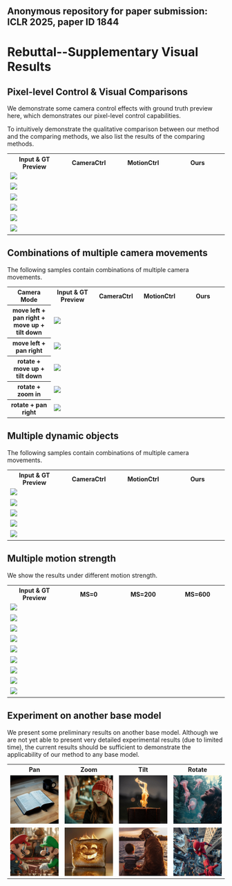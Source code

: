 ## Anonymous repository for paper submission: ICLR 2025, paper ID 1844

# Rebuttal--Supplementary Visual Results

## Pixel-level Control & Visual Comparisons

We demonstrate some camera control effects with ground truth preview here, which demonstrates our pixel-level control capabilities.

To intuitively demonstrate the qualitative comparison between our method and the comparing methods, we also list the results of the comparing methods.

<table>
  <tr>
    <th width=25% style="text-align:center">Input & GT Preview</th>
    <th width=25% style="text-align:center">CameraCtrl</th>
    <th width=25% style="text-align:center">MotionCtrl</th>
    <th width=25% style="text-align:center">Ours</th>
  </tr>
  <tr>
    <td colspan="4" ><img src="gif/pixel/004-3.gif"></td>
  </tr>
  <tr>
    <td colspan="4" ><img src="gif/pixel/006-2.gif"></td>
  </tr>
  <tr>
    <td colspan="4" ><img src="gif/pixel/007-3.gif"></td>
  </tr>
  <tr>
    <td colspan="4" ><img src="gif/pixel/011-0.gif"></td>
  </tr>
  <tr>
    <td colspan="4" ><img src="gif/pixel/20241001223430.gif"></td>
  </tr>
  <tr>
    <td colspan="4" ><img src="gif/pixel/20241002000913.gif"></td>
  </tr>
</table>


## Combinations of multiple camera movements

The following samples contain combinations of multiple camera movements.

<table>
  <tr>
    <th width=20% style="text-align:center">Camera Mode</th>
    <th width=20% style="text-align:center">Input & GT Preview</th>
    <th width=20% style="text-align:center">CameraCtrl</th>
    <th width=20% style="text-align:center">MotionCtrl</th>
    <th width=20% style="text-align:center">Ours</th>
  </tr>
  <tr>
    <th width=20% style="text-align:center">move left + pan right + move up + tilt down</th>
    <td colspan="4" ><img src="gif/pixel/20241002002519.gif"></td>
  </tr>
  <tr>
    <th width=20% style="text-align:center">move left + pan right</th>
    <td colspan="4" ><img src="gif/pixel/20240906132533.gif"></td>
  </tr>
  <tr>
    <th width=20% style="text-align:center">rotate + move up + tilt down</th>
    <td colspan="4" ><img src="gif/pixel/20241120012823.gif"></td>
  </tr>
  <tr>
    <th width=20% style="text-align:center">rotate + zoom in</th>
    <td colspan="4" ><img src="gif/pixel/20241120011336.gif"></td>
  </tr>
  <tr>
    <th width=20% style="text-align:center">rotate + pan right</th>
    <td colspan="4" ><img src="gif/pixel/20241120015213.gif"></td>
  </tr>
</table>


## Multiple dynamic objects

The following samples contain combinations of multiple camera movements.


<table>
  <tr>
    <th width=25% style="text-align:center">Input & GT Preview</th>
    <th width=25% style="text-align:center">CameraCtrl</th>
    <th width=25% style="text-align:center">MotionCtrl</th>
    <th width=25% style="text-align:center">Ours</th>
  </tr>
  <tr>
    <td colspan="4" ><img src="gif/pixel/20241120024444.gif"></td>
  </tr>
  <tr>
    <td colspan="4" ><img src="gif/pixel/20241120030823.gif"></td>
  </tr>
  <tr>
    <td colspan="4" ><img src="gif/pixel/20241120034631.gif"></td>
  </tr>
  <tr>
    <td colspan="4" ><img src="gif/pixel/20241120041540.gif"></td>
  </tr>
  <tr>
    <td colspan="4" ><img src="gif/pixel/20241121033649.gif"></td>
  </tr>
</table>


## Multiple motion strength

We show the results under different motion strength.


<table>
  <tr>
    <th width=25% style="text-align:center">Input & GT Preview</th>
    <th width=25% style="text-align:center">MS=0</th>
    <th width=25% style="text-align:center">MS=200</th>
    <th width=25% style="text-align:center">MS=600</th>
  </tr>
  <tr>
    <td colspan="4" ><img src="gif/pixel/range_0.gif"></td>
  </tr>
  <tr>
    <td colspan="4" ><img src="gif/pixel/range_1.gif"></td>
  </tr>
  <tr>
    <td colspan="4" ><img src="gif/pixel/range_2.gif"></td>
  </tr>
  <tr>
    <td colspan="4" ><img src="gif/pixel/range_3.gif"></td>
  </tr>
  <tr>
    <td colspan="4" ><img src="gif/pixel/range_4.gif"></td>
  </tr>
  <tr>
    <td colspan="4" ><img src="gif/pixel/range_5.gif"></td>
  </tr>
  <tr>
    <td colspan="4" ><img src="gif/pixel/range_6.gif"></td>
  </tr>
  <tr>
    <td colspan="4" ><img src="gif/pixel/range_7.gif"></td>
  </tr>
  <tr>
    <td colspan="4" ><img src="gif/pixel/range_8.gif"></td>
  </tr>
</table>



## Experiment on another base model

We present some preliminary results on another base model. Although we are not yet able to present very detailed experimental results (due to limited time), the current results should be sufficient to demonstrate the applicability of our method to any base model.


<table>
  <tr>
    <th width=25% style="text-align:center">Pan</th>
    <th width=25% style="text-align:center">Zoom</th>
    <th width=25% style="text-align:center">Tilt</th>
    <th width=25% style="text-align:center">Rotate</th>
  </tr>
  <tr>
    <td colspan="1" ><img src="gif/pixel/seaweed_pan.gif"></td>
    <td colspan="1" ><img src="gif/pixel/seaweed_zoom.gif"></td>
    <td colspan="1" ><img src="gif/pixel/seaweed_tilt.gif"></td>
    <td colspan="1" ><img src="gif/pixel/seaweed_rotate.gif"></td>
  </tr>
  <tr>
    <td colspan="1" ><img src="gif/pixel/seaweed_pan2.gif"></td>
    <td colspan="1" ><img src="gif/pixel/seaweed_zoom2.gif"></td>
    <td colspan="1" ><img src="gif/pixel/seaweed_tilt2.gif"></td>
    <td colspan="1" ><img src="gif/pixel/seaweed_rotate2.gif"></td>
  </tr>
  <tr>
</table>
